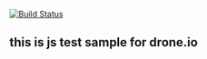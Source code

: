 [![Build Status](https://travis-ci.org/simultechnology/myJsTest.svg)](https://travis-ci.org/simultechnology/myJsTest)

## this is js test sample for drone.io